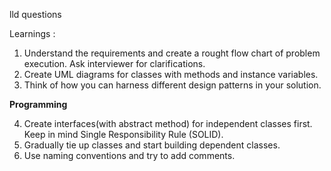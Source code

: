 lld questions

Learnings :

1. Understand the requirements and create a rought flow chart of problem execution. Ask interviewer for clarifications.
2. Create UML diagrams for classes with methods and instance variables.
3. Think of how you can harness different design patterns in your solution.

**Programming**

4. Create interfaces(with abstract method) for independent classes first. Keep in mind Single Responsibility Rule (SOLID).
5. Gradually tie up classes and start building dependent classes.
6. Use naming conventions and try to add comments.
